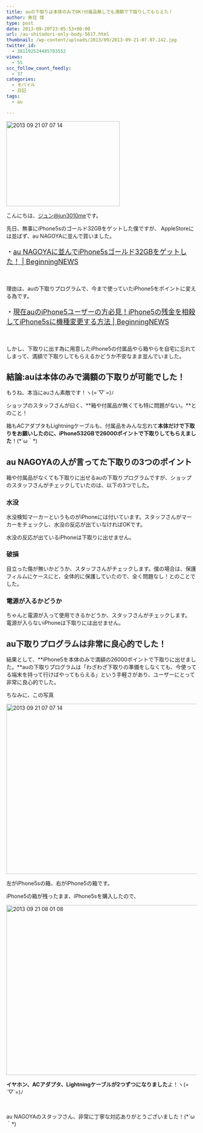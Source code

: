```yaml
---
title: auの下取りは本体のみでOK!付属品無しでも満額で下取りしてもらえた！
author: 魚住 惇
type: post
date: 2013-09-20T23:05:53+00:00
url: /au-shitadori-only-body-5617.html
thumbnail: /wp-content/uploads/2013/09/2013-09-21-07.07.142.jpg
twitter_id:
  - 381192524485783552
views:
  - 55
scc_follow_count_feedly:
  - 37
categories:
  - モバイル
  - 日記
tags:
  - au

---
```

<img decoding="async" loading="lazy" title="2013-09-21 07.07.14.jpg" src="/wp-content/uploads/2013/09/2013-09-21-07.07.14.jpg" alt="2013 09 21 07 07 14" width="300" height="225" border="0" />

<!--more-->

こんにちは、[ジュン@jun3010me][1]です。

先日、無事にiPhone5sのゴールド32GBをゲットした僕ですが、 AppleStoreには並ばず、au NAGOYAに並んで買いました。

<p style="font-size: 18px;">
  ・<a rel="nofollow" href="http://192.168.11.200:8000/au-nagoya-iphone5s-gold-32gb-get-5611.html" target="_blank">au NAGOYAに並んでiPhone5sゴールド32GBをゲットした！ | BeginningNEWS</a>
</p>

 

理由は、auの下取りプログラムで、今まで使っていたiPhone5をポイントに変える為です。

<p style="font-size: 18px;">
  ・<a rel="nofollow" href="http://192.168.11.200:8000/au-iphone5-iphone5s-how-to-kishuhenko-5555.html" target="_blank">現在auのiPhone5ユーザーの方必見！iPhone5の残金を相殺してiPhone5sに機種変更する方法 | BeginningNEWS</a>
</p>

 

しかし、下取りに出す為に用意したiPhone5の付属品やら箱やらを自宅に忘れてしまって、満額で下取りしてもらえるかどうか不安なまま並んでいました。

## 結論:auは本体のみで満額の下取りが可能でした！

もうね、本当にauさん素敵です！ヽ(=´▽\`=)ﾉ

ショップのスタッフさんが曰く、**箱や付属品が無くても特に問題がない。**とのこと！

箱もACアダプタもLightningケーブルも、付属品をみんな忘れて**本体だけで下取りをお願いしたのに、iPhone532GBで26000ポイントで下取りしてもらえました**！(\*´ω｀\*)

## au NAGOYAの人が言ってた下取りの3つのポイント

箱や付属品がなくても下取りに出せるauの下取りプログラムですが、ショップのスタッフさんがチェックしていたのは、以下の3つでした。

### 水没

水没検知マーカーというものがiPhoneには付いています。スタッフさんがマーカーをチェックし、水没の反応が出ていなければOKです。

水没の反応が出ているiPhoneは下取りに出せません。

### 破損

目立った傷が無いかどうか、スタッフさんがチェックします。僕の場合は、保護フィルムにケースにと、全体的に保護していたので、全く問題なし！とのことでした。

### 電源が入るかどうか

ちゃんと電源が入って使用できるかどうか、スタッフさんがチェックします。 電源が入らないiPhoneは下取りには出せません。

## au下取りプログラムは非常に良心的でした！

結果として、**iPhone5を本体のみで満額の26000ポイントで下取りに出せました。**auの下取りプログラムは「わざわざ下取りの準備をしなくても、今使ってる端末を持って行けばやってもらえる」という手軽さがあり、ユーザーにとって非常に良心的でした。

ちなみに、この写真

<img decoding="async" loading="lazy" title="2013-09-21 07.07.14.jpg" src="/wp-content/uploads/2013/09/2013-09-21-07.07.141.jpg" alt="2013 09 21 07 07 14" width="600" height="450" border="0" /> 

左がiPhone5sの箱、右がiPhone5の箱です。

iPhone5の箱が残ったまま、iPhone5sを購入したので、

<img decoding="async" loading="lazy" title="2013-09-21 08.01.08.jpg" src="/wp-content/uploads/2013/09/2013-09-21-08.01.08.jpg" alt="2013 09 21 08 01 08" width="600" height="450" border="0" /> 

 **イヤホン、ACアダプタ、Lightningケーブルが2つずつになりました**よ！ヽ(=´▽\`=)ﾉ

 

au NAGOYAのスタッフさん、非常に丁寧な対応ありがとうございました！(\*´ω｀\*)

 [1]: https://twitter.com/jun3010me